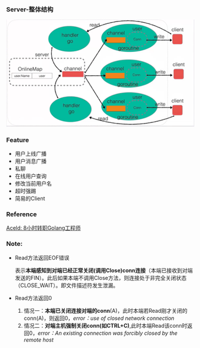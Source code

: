 ### Server-整体结构
![架构图](img/structure-chart.png)

### Feature
* 用户上线广播
* 用户消息广播
* 私聊
* 在线用户查询
* 修改当前用户名
* 超时强踢
* 简易的Client

### Reference
[Aceld: 8小时转职Golang工程师](https://www.bilibili.com/video/BV1gf4y1r79E)

### Note:
* Read方法返回EOF错误
  
  表示**本端感知到对端已经正常关闭(调用Close)conn连接**（本端已接收到对端发送的FIN）。此后如果本端不调用Close方法，则连接处于非完全关闭状态（CLOSE_WAIT）。即文件描述符发生泄漏。
* Read方法返回0
  
  1. 情况一：**本端已关闭连接对端的conn**(A)，此时本端若Read刚才关闭的conn(A)，则返回0，*error：use of closed network connection*
  2. 情况二：**对端主机强制关闭conn(如CTRL+C)**,此时本端Read该conn时返回0，*error：An existing connection was forcibly closed by the remote host*